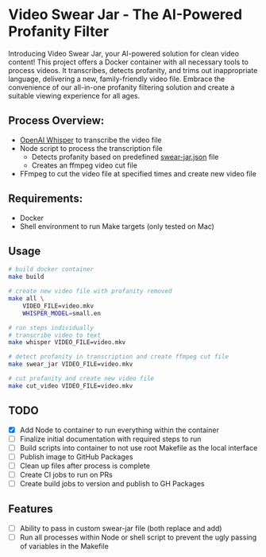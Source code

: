 # Video Swear Jar - The AI-Powered Profanity Filter

Introducing Video Swear Jar, your AI-powered solution for clean video content! This project offers a Docker container with all necessary tools to process videos. It transcribes, detects profanity, and trims out inappropriate language, delivering a new, family-friendly video file. Embrace the convenience of our all-in-one profanity filtering solution and create a suitable viewing experience for all ages.

## Process Overview:
- [OpenAI Whisper](https://github.com/openai/whisper/) to transcribe the video file
- Node script to process the transcription file
  - Detects profanity based on predefined [swear-jar.json](src/swear-jar.json) file
  - Creates an ffmpeg video cut file
- FFmpeg to cut the video file at specified times and create new video file

## Requirements:
- Docker
- Shell environment to run Make targets (only tested on Mac)

## Usage
```sh
# build docker container
make build

# create new video file with profanity removed
make all \
    VIDEO_FILE=video.mkv
    WHISPER_MODEL=small.en

# run steps individually
# transcribe video to text
make whisper VIDEO_FILE=video.mkv

# detect profanity in transcription and create ffmpeg cut file
make swear_jar VIDEO_FILE=video.mkv

# cut profanity and create new video file
make cut_video VIDEO_FILE=video.mkv
```

## TODO
- [x] Add Node to container to run everything within the container
- [ ] Finalize initial documentation with required steps to run
- [ ] Build scripts into container to not use root Makefile as the local interface
- [ ] Publish image to GitHub Packages
- [ ] Clean up files after process is complete
- [ ] Create CI jobs to run on PRs
- [ ] Create build jobs to version and publish to GH Packages

## Features
- [ ] Ability to pass in custom swear-jar file (both replace and add)
- [ ] Run all processes within Node or shell script to prevent the ugly passing of variables in the Makefile

